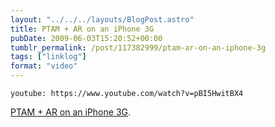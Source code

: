 ```yaml
---
layout: "../../../layouts/BlogPost.astro"
title: PTAM + AR on an iPhone 3G
pubDate: 2009-06-03T15:20:52+00:00
tumblr_permalink: /post/117382999/ptam-ar-on-an-iphone-3g
tags: ["linklog"]
format: "video"
---
```


`youtube: https://www.youtube.com/watch?v=pBI5HwitBX4`

[PTAM + AR on an iPhone 3G][1].

[1]: https://www.youtube.com/watch?v=pBI5HwitBX4
